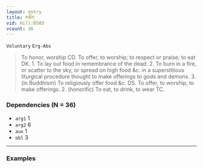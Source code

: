 ```yaml
---
layout: entry
title: མཆོད་
vid: Hill:0503
vcount: 36
---
```

`Voluntary` `Erg-Abs`
> To honor, worship CD\.
 To offer, to worship; to respect or praise; to eat DK\.
 1\.
 To lay out food in remembrance of the dead\.
 2\.
 To burn in a fire, or scatter to the sky, or spread on high food &c\.
 in a superstitious liturgical procedure thought to make offerings to gods and demons\.
 3\.
 (in Buddhism) To religiously offer food &c\.
 DS\.
To offer, to worship, to make offerings\.
 2\.
 (honorific) To eat, to drink, to wear TC\.

### Dependencies (N = 36)
* `arg1` 1
* `arg2` 6
* `aux` 1
* `obl` 3

---

### Examples



